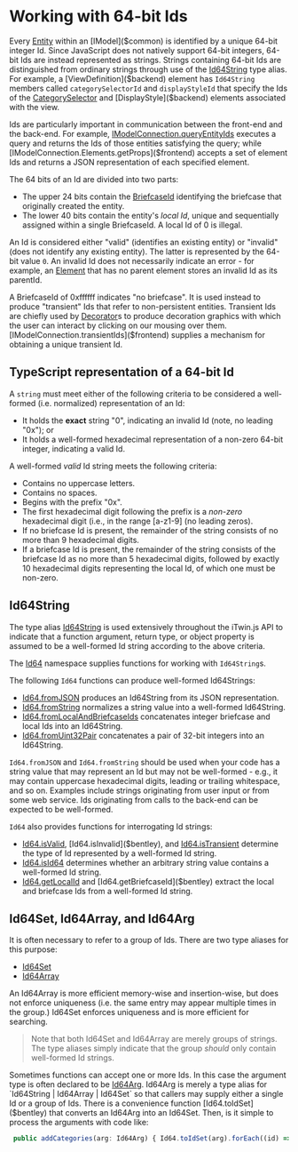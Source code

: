 # Working with 64-bit Ids

Every [Entity]($backend) within an [IModel]($common) is identified by a unique 64-bit integer Id. Since JavaScript does not natively support 64-bit integers, 64-bit Ids are instead represented as strings. Strings containing 64-bit Ids are distinguished from ordinary strings through use of the [Id64String]($bentley) type alias. For example, a [ViewDefinition]($backend) element has `Id64String` members called `categorySelectorId` and `displayStyleId` that specify the Ids of the [CategorySelector]($backend) and [DisplayStyle]($backend) elements associated with the view.

Ids are particularly important in communication between the front-end and the back-end. For example, [IModelConnection.queryEntityIds]($frontend) executes a query and returns the Ids of those entities satisfying the query; while [IModelConnection.Elements.getProps]($frontend) accepts a set of element Ids and returns a JSON representation of each specified element.

The 64 bits of an Id are divided into two parts:

- The upper 24 bits contain the [BriefcaseId]($backend) identifying the briefcase that originally created the entity.
- The lower 40 bits contain the entity's *local Id*, unique and sequentially assigned within a single BriefcaseId. A local Id of 0 is illegal.

An Id is considered either "valid" (identifies an existing entity) or "invalid" (does not identify any existing entity). The latter is represented by the 64-bit value `0`. An invalid Id does not necessarily indicate an error - for example, an [Element]($backend) that has no parent element stores an invalid Id as its parentId.

A BriefcaseId of 0xffffff indicates "no briefcase". It is used instead to produce "transient" Ids that refer to non-persistent entities. Transient Ids are chiefly used by [Decorator]($frontend)s to produce decoration graphics with which the user can interact by clicking on our mousing over them. [IModelConnection.transientIds]($frontend) supplies a mechanism for obtaining a unique transient Id.

## TypeScript representation of a 64-bit Id

A `string` must meet either of the following criteria to be considered a well-formed (i.e. normalized) representation of an Id:

- It holds the **exact** string "0", indicating an invalid Id (note, no leading "0x"); or
- It holds a well-formed hexadecimal representation of a non-zero 64-bit integer, indicating a valid Id.

A well-formed *valid* Id string meets the following criteria:

- Contains no uppercase letters.
- Contains no spaces.
- Begins with the prefix "0x".
- The first hexadecimal digit following the prefix is a *non-zero*  hexadecimal digit (i.e., in the range [a-z1-9] (no leading zeros).
- If no briefcase Id is present, the remainder of the string consists of no more than 9 hexadecimal digits.
- If a briefcase Id is present, the remainder of the string consists of the briefcase Id as no more than 5 hexadecimal digits, followed by exactly 10 hexadecimal digits representing the local Id, of which one must be non-zero.

## Id64String

The type alias [Id64String]($bentley) is used extensively throughout the iTwin.js API to indicate that a function argument, return type, or object property is assumed to be a well-formed Id string according to the above criteria.

The [Id64]($bentley) namespace supplies functions for working with `Id64String`s.

The following `Id64` functions can produce well-formed Id64Strings:

- [Id64.fromJSON]($bentley) produces an Id64String from its JSON representation.
- [Id64.fromString]($bentley) normalizes a string value into a well-formed Id64String.
- [Id64.fromLocalAndBriefcaseIds]($bentley) concatenates integer briefcase and local Ids into an Id64String.
- [Id64.fromUint32Pair]($bentley) concatenates a pair of 32-bit integers into an Id64String.

`Id64.fromJSON` and `Id64.fromString` should be used when your code has a string value that may represent an Id but may not be well-formed - e.g., it may contain uppercase hexadecimal digits, leading or trailing whitespace, and so on. Examples include strings originating from user input or from some web service. Ids originating from calls to the back-end can be expected to be well-formed.

`Id64` also provides functions for interrogating Id strings:

- [Id64.isValid]($bentley), [Id64.isInvalid]($bentley), and [Id64.isTransient]($bentley) determine the type of Id represented by a well-formed Id string.
- [Id64.isId64]($bentley) determines whether an arbitrary string value contains a well-formed Id string.
- [Id64.getLocalId]($bentley) and [Id64.getBriefcaseId]($bentley) extract the local and briefcase Ids from a well-formed Id string.

## Id64Set, Id64Array, and Id64Arg

It is often necessary to refer to a group of Ids. There are two type aliases for this purpose:

- [Id64Set]($bentley)
- [Id64Array]($bentley)

An Id64Array is more efficient memory-wise and insertion-wise, but does not enforce uniqueness (i.e. the same entry may appear multiple times in the group.) Id64Set enforces uniqueness and is more efficient for searching.

> Note that both Id64Set and Id64Array are merely groups of strings. The type aliases simply indicate that the group *should* only contain well-formed Id strings.

Sometimes functions can accept one or more Ids. In this case the argument type is often declared to be [Id64Arg]($bentley). Id64Arg is merely a type alias for `Id64String | Id64Array | Id64Set` so that callers may supply either a single Id or a group of Ids. There is a convenience function [Id64.toIdSet]($bentley) that converts an Id64Arg into an Id64Set. Then, is it simple to process the arguments with code like:

```ts
 public addCategories(arg: Id64Arg) { Id64.toIdSet(arg).forEach((id) => this.categories.add(id)); }
```
